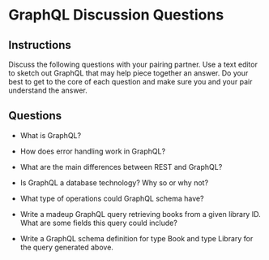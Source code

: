 # GraphQL Discussion Questions

## Instructions

Discuss the following questions with your pairing partner. Use a text editor to sketch out GraphQL that may help piece together an answer. Do your best to get to the core of each question and make sure you and your pair understand the answer.

## Questions

- What is GraphQL?

- How does error handling work in GraphQL?

- What are the main differences between REST and GraphQL?

- Is GraphQL a database technology? Why so or why not?

- What type of operations could GraphQL schema have?

- Write a madeup GraphQL query retrieving books from a given library ID. What are some fields this query could include?

- Write a GraphQL schema definition for type Book and type Library for the query generated above.
